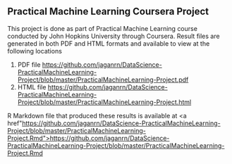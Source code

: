 ## Practical Machine Learning Coursera Project

This project is done as part of Practical Machine Learning course conducted by John Hopkins University through Coursera. Result files are generated in both PDF and HTML formats and available to view at the following locations

1. PDF file <a href="https://github.com/jaganrn/DataScience-PracticalMachineLearning-Project/blob/master/PracticalMachineLearning-Project.pdf">https://github.com/jaganrn/DataScience-PracticalMachineLearning-Project/blob/master/PracticalMachineLearning-Project.pdf</a>
1. HTML file <a href="http://htmlpreview.github.io/?https://github.com/jaganrn/DataScience-PracticalMachineLearning-Project/blob/master/PracticalMachineLearning-Project.html">https://github.com/jaganrn/DataScience-PracticalMachineLearning-Project/blob/master/PracticalMachineLearning-Project.html</a>

R Markdown file that produced these results is available at <a href"https://github.com/jaganrn/DataScience-PracticalMachineLearning-Project/blob/master/PracticalMachineLearning-Project.Rmd">https://github.com/jaganrn/DataScience-PracticalMachineLearning-Project/blob/master/PracticalMachineLearning-Project.Rmd</a>

